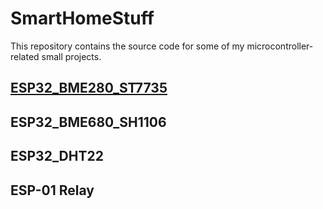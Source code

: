 # SmartHomeStuff

This repository contains the source code for some of my microcontroller-related small projects. 

## [ESP32_BME280_ST7735](https://github.com/ivasilyev/SmartHomeStuff/tree/master/ESP32_BME280_ST7735)

## ESP32_BME680_SH1106

## ESP32_DHT22

## ESP-01 Relay
